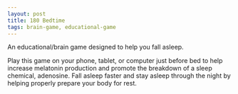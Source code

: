 ```yaml
---
layout: post
title: 180 Bedtime
tags: brain-game, educational-game
---
```

An educational/brain game designed to help you fall asleep.

Play this game on your phone, tablet, or computer just before bed to help increase melatonin production and promote the breakdown of a sleep chemical, adenosine.  Fall asleep faster and stay asleep through the night by helping properly prepare your body for rest.

